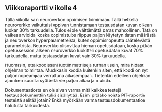 ## Viikkoraportti viikolle 4

Tällä viikolla sain neuroverkon oppimisen toimimaan. Tällä hetkellä neuroverkko vaikuttaisi oppivan tunnistamaan testausdatan kuvan oikean luokan 30% tarkuudella. Tulos ei ole välttämättä paras mahdollinen. Tätä on vaikea arvioida, koska oppimistulos riippuu paljon käytetyn datan määrästä ja neuroverkon hyperparametreista, kuten oppimisnopeutta säätelevästä parametrista. Neuroverkko ylisovittaa hieman opetusdataan, koska pitkän opetussession jälkeen neuroverkko luokitteli opetusdatan kuvat 70% tarkuudella, mutta testausdatan kuvat vain 30% tarkuudella.

Huomasin, että koodissani luotiin matriiseja turhan usein, mikä hidasti ohjelman toimintaa. Muokkasin koodia kuitenkin siten, että koodi on nyt paljon nopeampaa verrattuna aikasempaan. Tietenkin edelleen ohjelman ajaminen suurilla syötteillä vie paljon aikaa ja muistia. 

Dokumentaatiosta en ole aivan varma mitä kaikkea testejä testausdokumenttiin tulisi sisällyttää. Esim. pitääkö noista PIT-raportin testeistä selitää jotain? Enkä myöskään varma testausdokumentaation halutusta tarkuudesta.

